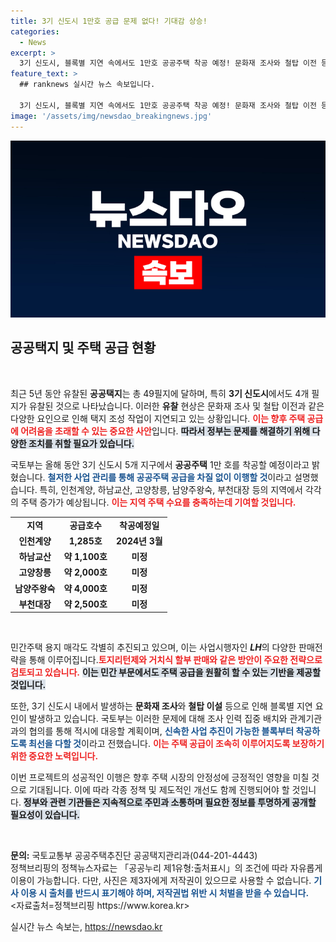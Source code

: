 ```yaml
---
title: 3기 신도시 1만호 공급 문제 없다! 기대감 상승!
categories:
  - News
excerpt: >
  3기 신도시, 블록별 지연 속에서도 1만호 공공주택 착공 예정! 문화재 조사와 철탑 이전 등 복잡한 과정을 극복하고 주택 공급에 속도를 낸다. 자세히 알아보세요!
feature_text: >
  ## ranknews 실시간 뉴스 속보입니다.

  3기 신도시, 블록별 지연 속에서도 1만호 공공주택 착공 예정! 문화재 조사와 철탑 이전 등 복잡한 과정을 극복하고 주택 공급에 속도를 낸다. 자세히 알아보세요!
image: '/assets/img/newsdao_breakingnews.jpg'
---
```


<p><img src="/assets/img/newsdao_breakingnews.jpg" alt="ranknews 속보" /></p>

<h2 data-ke-size="size26">공공택지 및 주택 공급 현황</h2>

<p data-ke-size="size16">&nbsp;</p>

<p>최근 5년 동안 유찰된 <strong>공공택지</strong>는 총 49필지에 달하며, 특히 <strong>3기 신도시</strong>에서도 4개 필지가 유찰된 것으로 나타났습니다. 이러한 <strong>유찰</strong> 현상은 문화재 조사 및 철탑 이전과 같은 다양한 요인으로 인해 택지 조성 작업이 지연되고 있는 상황입니다. <b><span style="color: #ee2323;">이는 향후 주택 공급에 어려움을 초래할 수 있는 중요한 사안</span></b>입니다. <b><span style="background-color: #21538527;">따라서 정부는 문제를 해결하기 위해 다양한 조치를 취할 필요가 있습니다.</span></b></p>

<p>국토부는 올해 동안 3기 신도시 5개 지구에서 <strong>공공주택</strong> 1만 호를 착공할 예정이라고 밝혔습니다. <b><span style="color: #1a5490;">철저한 사업 관리를 통해 공공주택 공급을 차질 없이 이행할 것</span></b>이라고 설명했습니다. 특히, 인천계양, 하남교산, 고양창릉, 남양주왕숙, 부천대장 등의 지역에서 각각의 주택 증가가 예상됩니다. <b><span style="color: #ee2323;">이는 지역 주택 수요를 충족하는데 기여할 것입니다.</span></b> </p>

<table>
<tr>
<td style="text-align: center; height: 17px;"><b>지역</b></td>
<td style="text-align: center; height: 17px;"><b>공급호수</b></td>
<td style="text-align: center; height: 17px;"><b>착공예정일</b></td>
</tr>
<tr>
<td style="text-align: center; height: 17px;"><b>인천계양</b></td>
<td style="text-align: center; height: 17px;"><b>1,285호</b></td>
<td style="text-align: center; height: 17px;"><b>2024년 3월</b></td>
</tr>
<tr>
<td style="text-align: center; height: 17px;"><b>하남교산</b></td>
<td style="text-align: center; height: 17px;"><b>약 1,100호</b></td>
<td style="text-align: center; height: 17px;"><b>미정</b></td>
</tr>
<tr>
<td style="text-align: center; height: 17px;"><b>고양창릉</b></td>
<td style="text-align: center; height: 17px;"><b>약 2,000호</b></td>
<td style="text-align: center; height: 17px;"><b>미정</b></td>
</tr>
<tr>
<td style="text-align: center; height: 17px;"><b>남양주왕숙</b></td>
<td style="text-align: center; height: 17px;"><b>약 4,000호</b></td>
<td style="text-align: center; height: 17px;"><b>미정</b></td>
</tr>
<tr>
<td style="text-align: center; height: 17px;"><b>부천대장</b></td>
<td style="text-align: center; height: 17px;"><b>약 2,500호</b></td>
<td style="text-align: center; height: 17px;"><b>미정</b></td>
</tr>
</table>

<p data-ke-size="size16">&nbsp;</p>

<p>민간주택 용지 매각도 각별히 추진되고 있으며, 이는 사업시행자인 <strong><em>LH</em></strong>의 다양한 판매전략을 통해 이루어집니다.<b><span style="color: #ee2323;">토지리턴제와 거치식 할부 판매와 같은 방안이 주요한 전략으로 검토되고 있습니다.</span></b> <b><span style="background-color: #21538527;">이는 민간 부문에서도 주택 공급을 원활히 할 수 있는 기반을 제공할 것입니다.</span></b></p>

<p>또한, 3기 신도시 내에서 발생하는 <strong>문화재 조사</strong>와 <strong>철탑 이설</strong> 등으로 인해 블록별 지연 요인이 발생하고 있습니다. 국토부는 이러한 문제에 대해 조사 인력 집중 배치와 관계기관과의 협의를 통해 적시에 대응할 계획이며, <b><span style="color: #1a5490;">신속한 사업 추진이 가능한 블록부터 착공하도록 최선을 다할 것</span></b>이라고 전했습니다. <b><span style="color: #ee2323;">이는 주택 공급이 조속히 이루어지도록 보장하기 위한 중요한 노력입니다.</span></b></p>

<p>이번 프로젝트의 성공적인 이행은 향후 주택 시장의 안정성에 긍정적인 영향을 미칠 것으로 기대됩니다. 이에 따라 각종 정책 및 제도적인 개선도 함께 진행되어야 할 것입니다. <b><span style="background-color: #21538527;">정부와 관련 기관들은 지속적으로 주민과 소통하며 필요한 정보를 투명하게 공개할 필요성이 있습니다.</span></b></p>

<p data-ke-size="size16">&nbsp;</p>

<p><strong>문의:</strong> 국토교통부 공공주택추진단 공공택지관리과(044-201-4443)<br>
정책브리핑의 정책뉴스자료는 「공공누리 제1유형:출처표시」의 조건에 따라 자유롭게 이용이 가능합니다. 다만, 사진은 제3자에게 저작권이 있으므로 사용할 수 없습니다. <b><span style="color: #1a5490;">기사 이용 시 출처를 반드시 표기해야 하며, 저작권법 위반 시 처벌을 받을 수 있습니다.</span></b> <br> 
&lt;자료출처=정책브리핑 https://www.korea.kr></p>
실시간 뉴스 속보는, <a href="https://newsdao.kr" rel="dofollow">https://newsdao.kr</a>


